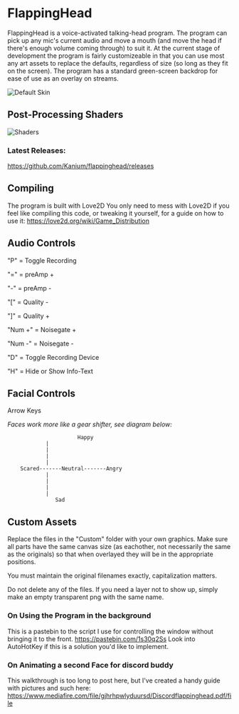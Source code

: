 # FlappingHead
FlappingHead is a voice-activated talking-head program. The program can pick up any mic's current audio and move a mouth (and move the head if there's enough volume coming through) to suit it. At the current stage of development the program is fairly customizeable in that you can use most any art assets to replace the defaults, regardless of size (so long as they fit on the screen). The program has a standard green-screen backdrop for ease of use as an overlay on streams.


![Default Skin](https://i.imgur.com/FsbxwdA.gif) 

## Post-Processing Shaders
![Shaders](https://i.gyazo.com/c040308c1e2e7ca7b0cc67c6acd3dd16.png)

### Latest Releases:
https://github.com/Kanium/flappinghead/releases

## Compiling
The program is built with Love2D
You only need to mess with Love2D if you feel like compiling this code, or tweaking it yourself, for a guide on how to use it: https://love2d.org/wiki/Game_Distribution


## Audio Controls
"P" = Toggle Recording

"=" = preAmp +

"-" = preAmp -

"[" = Quality -

"]" = Quality +

"Num +" = Noisegate +

"Num -" = Noisegate -

"D" = Toggle Recording Device

"H" = Hide or Show Info-Text


## Facial Controls
Arrow Keys

*Faces work more like a gear shifter, see diagram below:*


                          Happy
				|
				|
				|
				|
		Scared-------Neutral-------Angry
				|
				|
				|
				|
			       Sad

## Custom Assets
Replace the files in the "Custom" folder with your own graphics. Make sure all parts have the same canvas size (as eachother, not necessarily the same as the originals) so that when overlayed they will be in the appropriate positions.

You must maintain the original filenames exactly, capitalization matters.

Do not delete any of the files. If you need a layer not to show up, simply make an empty transparent png with the same name.

### On Using the Program in the background
This is a pastebin to the script I use for controlling the window without bringing it to the front.
https://pastebin.com/1s30q2Ss
Look into AutoHotKey if this is a solution you'd like to implement.

### On Animating a second Face for discord buddy
This walkthrough is too long to post here, but I've created a handy guide with pictures and such here:
https://www.mediafire.com/file/gjhrhpwlyduursd/Discordflappinghead.pdf/file
